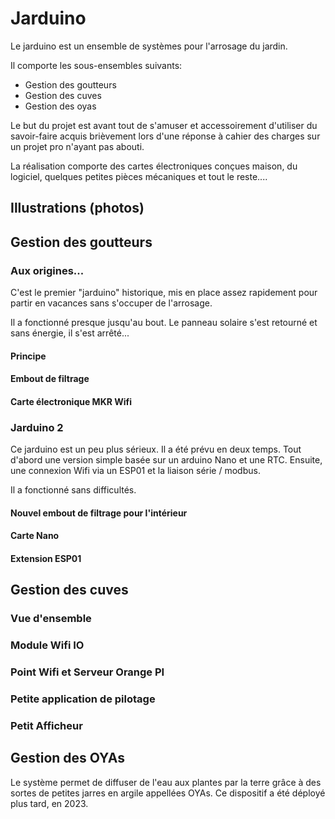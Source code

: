 # Jarduino

Le jarduino est un ensemble de systèmes pour l'arrosage du jardin.

Il comporte les sous-ensembles suivants:
- Gestion des goutteurs
- Gestion des cuves
- Gestion des oyas

Le but du projet est avant tout de s'amuser et accessoirement d'utiliser du savoir-faire acquis brièvement lors d'une réponse à cahier des charges sur un projet pro n'ayant pas abouti.

La réalisation comporte des cartes électroniques conçues maison, du logiciel, quelques petites pièces mécaniques et tout le reste....

## Illustrations (photos)

## Gestion des goutteurs

### Aux origines...

C'est le premier "jarduino" historique, mis en place assez rapidement pour partir en vacances sans s'occuper de l'arrosage.

Il a fonctionné presque jusqu'au bout. Le panneau solaire s'est retourné et sans énergie, il s'est arrêté...

#### Principe

#### Embout de filtrage

#### Carte électronique MKR Wifi

### Jarduino 2

Ce jarduino est un peu plus sérieux. Il a été prévu en deux temps. Tout d'abord une version simple basée sur un arduino Nano et une RTC. Ensuite, une connexion Wifi via un ESP01 et la liaison série / modbus.

Il a fonctionné sans difficultés.

#### Nouvel embout de filtrage pour l'intérieur

#### Carte Nano

#### Extension ESP01

## Gestion des cuves

### Vue d'ensemble

### Module Wifi IO

### Point Wifi et Serveur Orange PI

### Petite application de pilotage

### Petit Afficheur

## Gestion des OYAs

Le système permet de diffuser de l'eau aux plantes par la terre grâce à des sortes de petites jarres en argile appellées OYAs.
Ce dispositif a été déployé plus tard, en 2023.


